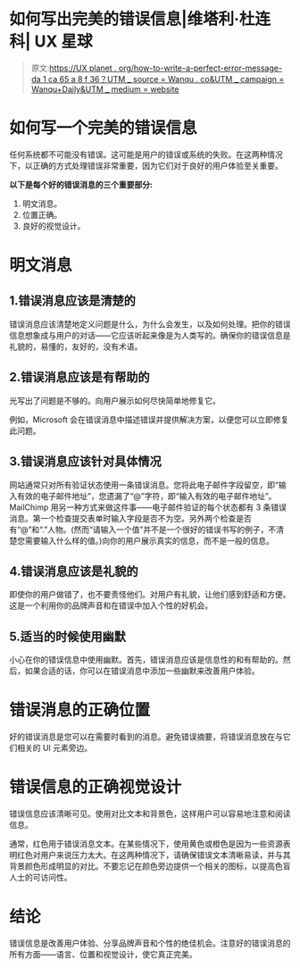 # 如何写出完美的错误信息|维塔利·杜连科| UX 星球

> 原文:[https://UX planet . org/how-to-write-a-perfect-error-message-da 1 ca 65 a 8 f 36？UTM _ source = Wanqu . co&UTM _ campaign = Wanqu+Daily&UTM _ medium = website](https://uxplanet.org/how-to-write-a-perfect-error-message-da1ca65a8f36?utm_source=wanqu.co&utm_campaign=Wanqu+Daily&utm_medium=website)

# 如何写一个完美的错误信息



任何系统都不可能没有错误。这可能是用户的错误或系统的失败。在这两种情况下，以正确的方式处理错误非常重要，因为它们对于良好的用户体验至关重要。

**以下是每个好的错误消息的三个重要部分:**

1.  明文消息。
2.  位置正确。
3.  良好的视觉设计。

# **明文**消息

## 1.错误消息应该是清楚的

错误消息应该清楚地定义问题是什么，为什么会发生，以及如何处理。把你的错误信息想象成与用户的对话——它应该听起来像是为人类写的。确保你的错误信息是礼貌的，易懂的，友好的，没有术语。



## 2.错误消息应该是有帮助的

光写出了问题是不够的。向用户展示如何尽快简单地修复它。

例如，Microsoft 会在错误消息中描述错误并提供解决方案，以便您可以立即修复此问题。



## 3.错误消息应该针对具体情况

网站通常只对所有验证状态使用一条错误消息。您将此电子邮件字段留空，即“输入有效的电子邮件地址”，您遗漏了“@”字符，即“输入有效的电子邮件地址”。MailChimp 用另一种方式来做这件事——电子邮件验证的每个状态都有 3 条错误消息。第一个检查提交表单时输入字段是否不为空。另外两个检查是否有“@”和“.”人物。(然而“请输入一个值”并不是一个很好的错误书写的例子，不清楚您需要输入什么样的值。)向你的用户展示真实的信息，而不是一般的信息。



## 4.错误消息应该是礼貌的

即使你的用户做错了，也不要责怪他们。对用户有礼貌，让他们感到舒适和方便。这是一个利用你的品牌声音和在错误中加入个性的好机会。



## 5.适当的时候使用幽默

小心在你的错误信息中使用幽默。首先，错误消息应该是信息性的和有帮助的。然后，如果合适的话，你可以在错误消息中添加一些幽默来改善用户体验。



# 错误消息的正确位置

好的错误消息是您可以在需要时看到的消息。避免错误摘要，将错误消息放在与它们相关的 UI 元素旁边。



# 错误信息的正确视觉设计

错误信息应该清晰可见。使用对比文本和背景色，这样用户可以容易地注意和阅读信息。

通常，红色用于错误消息文本。在某些情况下，使用黄色或橙色是因为一些资源表明红色对用户来说压力太大。在这两种情况下，请确保错误文本清晰易读，并与其背景颜色形成明显的对比。不要忘记在颜色旁边提供一个相关的图标，以提高色盲人士的可访问性。



# 结论

错误信息是改善用户体验、分享品牌声音和个性的绝佳机会。注意好的错误消息的所有方面——语言、位置和视觉设计，使它真正完美。















